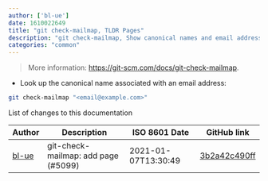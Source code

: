 ```yaml
---
author: ['bl-ue']
date: 1610022649
title: "git check-mailmap, TLDR Pages"
description: "git check-mailmap, Show canonical names and email addresses of contacts."
categories: "common"
---
```

> More information: <https://git-scm.com/docs/git-check-mailmap>.

- Look up the canonical name associated with an email address:

```bash
git check-mailmap "<email@example.com>"
```
List of changes to this documentation


Author | Description | ISO 8601 Date | GitHub link
------|-----|-----|-----
[bl-ue](mailto:54780737+bl-ue@users.noreply.github.com) | git-check-mailmap: add page (#5099) | 2021-01-07T13:30:49 | [3b2a42c490ff](https://github.com/tldr-pages/tldr/commit/3b2a42c490ffa0f4d78e2b954698f45886e53977)

